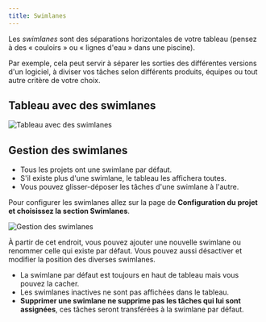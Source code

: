 ```yaml
---
title: Swimlanes
---
```


Les *swimlanes* sont des séparations horizontales de votre tableau (pensez à des « couloirs » ou « lignes d'eau » dans une piscine).

Par exemple, cela peut servir à séparer les sorties des différentes versions d'un logiciel, à diviser vos tâches selon différents produits, équipes ou tout autre critère de votre choix.

Tableau avec des swimlanes
--------------------------

![Tableau avec des swimlanes](/images/v1/fr/swimlanes.png)

Gestion des swimlanes
---------------------

- Tous les projets ont une swimlane par défaut.
- S'il existe plus d'une swimlane, le tableau les affichera toutes.
- Vous pouvez glisser-déposer les tâches d'une swimlane à l'autre.

Pour configurer les swimlanes allez sur la page de **Configuration du projet et choisissez la section Swimlanes**.

![Gestion des swimlanes](/images/v1/fr/swimlane-configuration.png)

À partir de cet endroit, vous pouvez ajouter une nouvelle swimlane ou renommer celle qui existe par défaut. Vous pouvez aussi désactiver et modifier la position des diverses swimlanes.

- La swimlane par défaut est toujours en haut de tableau mais vous pouvez la cacher.
- Les swimlanes inactives ne sont pas affichées dans le tableau.
- **Supprimer une swimlane ne supprime pas les tâches qui lui sont assignées**, ces tâches seront transférées à la swimlane par défaut.
